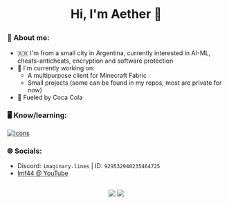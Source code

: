 # <p align="center">Hi, I'm Aether 🌟</p>
### 🔶 About me: ###
  - 🇦🇷 I'm from a small city in Argentina, currently interested in AI-ML, cheats-anticheats, encryption and software protection
  - 🔨 I'm currently working on:
    * A multipurpose client for Minecraft Fabric
    * Small projects (some can be found in my repos, most are private for now)
  - 🥤 Fueled by Coca Cola
### 🖥️ Know/learning:
  [![icons](https://skillicons.dev/icons?i=java,js,ts,cs,go,arduino,sass,next,html,css,figma,mongodb,py,tailwind,tensorflow)](https://skillicons.dev)
### 🌐 Socials: ###
  * Discord: `imaginary.lines` | ID: `929532940235464725`
  * [Imf44 @ YouTube](https://www.youtube.com/channel/UCPN5_9n3syVvC0dAgaOvnig)

##
<p align="center">
  <img src="https://github-readme-stats.vercel.app/api?username=imAETHER&show_icons=true&count_private=true&theme=radical&hide_border=true">
  <img src="https://github-profile-summary-cards-jet.vercel.app/api/cards/repos-per-language?username=imAETHER&theme=radical">
</p>
